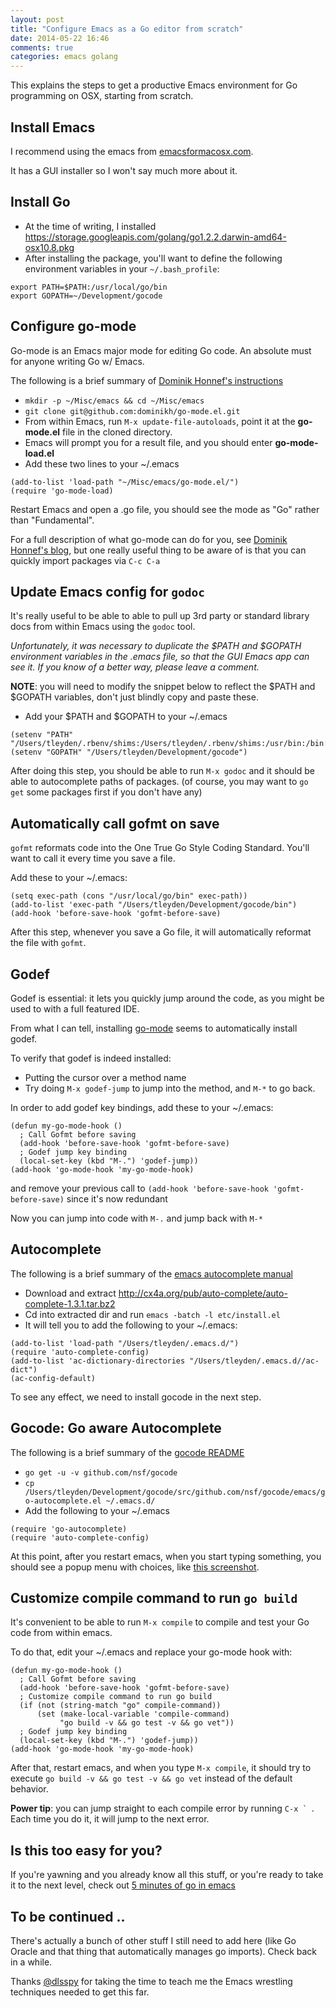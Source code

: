 ```yaml
---
layout: post
title: "Configure Emacs as a Go editor from scratch"
date: 2014-05-22 16:46
comments: true
categories: emacs golang
---
```


This explains the steps to get a productive Emacs environment for Go programming on OSX, starting from scratch.  

## Install Emacs 

I recommend using the emacs from [emacsformacosx.com](http://emacsformacosx.com).  

It has a GUI installer so I won't say much more about it.

## Install Go

* At the time of writing, I installed https://storage.googleapis.com/golang/go1.2.2.darwin-amd64-osx10.8.pkg
* After installing the package, you'll want to define the following environment variables in your `~/.bash_profile`:

```
export PATH=$PATH:/usr/local/go/bin
export GOPATH=~/Development/gocode
```

## Configure go-mode

Go-mode is an Emacs major mode for editing Go code.  An absolute must for anyone writing Go w/ Emacs.

The following is a brief summary of [Dominik Honnef's instructions](http://dominik.honnef.co/posts/2013/03/writing_go_in_emacs/)

* `mkdir -p ~/Misc/emacs && cd ~/Misc/emacs`
* `git clone git@github.com:dominikh/go-mode.el.git`
* From within Emacs, run `M-x update-file-autoloads`, point it at the **go-mode.el** file in the cloned directory.
* Emacs will prompt you for a result file, and you should enter **go-mode-load.el** 
* Add these two lines to your ~/.emacs

```
(add-to-list 'load-path "~/Misc/emacs/go-mode.el/")
(require 'go-mode-load)
```

Restart Emacs and open a .go file, you should see the mode as "Go" rather than "Fundamental".

For a full description of what go-mode can do for you, see [Dominik Honnef's blog](http://dominik.honnef.co/posts/2013/03/writing_go_in_emacs/), but one really useful thing to be aware of is that you can quickly import packages via `C-c C-a`

## Update Emacs config for `godoc`

It's really useful to be able to able to pull up 3rd party or standard library docs from within Emacs using the `godoc` tool.

*Unfortunately, it was necessary to duplicate the $PATH and $GOPATH environment variables in the .emacs file, so that the GUI Emacs app can see it.  If you know of a better way, please leave a comment.*

**NOTE**: you will need to modify the snippet below to reflect the $PATH and $GOPATH variables, don't just blindly copy and paste these.

* Add your $PATH and $GOPATH to your ~/.emacs

```
(setenv "PATH" "/Users/tleyden/.rbenv/shims:/Users/tleyden/.rbenv/shims:/usr/bin:/bin:/usr/sbin:/sbin:/usr/local/bin:/usr/local/go/bin")
(setenv "GOPATH" "/Users/tleyden/Development/gocode")
```

After doing this step, you should be able to run `M-x godoc` and it should be able to autocomplete paths of packages.  (of course, you may want to `go get` some packages first if you don't have any)


## Automatically call gofmt on save

`gofmt` reformats code into the One True Go Style Coding Standard.  You'll want to call it every time you save a file.

Add these to your ~/.emacs:

```
(setq exec-path (cons "/usr/local/go/bin" exec-path))
(add-to-list 'exec-path "/Users/tleyden/Development/gocode/bin")
(add-hook 'before-save-hook 'gofmt-before-save)
```

After this step, whenever you save a Go file, it will automatically reformat the file with `gofmt`.

## Godef 

Godef is essential: it lets you quickly jump around the code, as you might be used to with a full featured IDE.

From what I can tell, installing [go-mode](https://github.com/dominikh/go-mode.el) seems to automatically install godef.  

To verify that godef is indeed installed:

* Putting the cursor over a method name 
* Try doing `M-x godef-jump` to jump into the method, and `M-*` to go back.

In order to add godef key bindings, add these to your ~/.emacs:

```
(defun my-go-mode-hook ()
  ; Call Gofmt before saving                                                    
  (add-hook 'before-save-hook 'gofmt-before-save)
  ; Godef jump key binding                                                      
  (local-set-key (kbd "M-.") 'godef-jump))
(add-hook 'go-mode-hook 'my-go-mode-hook)
```

and remove your previous call to `(add-hook 'before-save-hook 'gofmt-before-save)` since it's now redundant

Now you can jump into code with `M-.` and jump back with `M-*`

## Autocomplete

The following is a brief summary of the [emacs autocomplete manual](http://cx4a.org/software/auto-complete/manual.html#Installation)

* Download and extract http://cx4a.org/pub/auto-complete/auto-complete-1.3.1.tar.bz2
* Cd into extracted dir and run `emacs -batch -l etc/install.el`
* It will tell you to add the following to your ~/.emacs:

```
(add-to-list 'load-path "/Users/tleyden/.emacs.d/")
(require 'auto-complete-config)
(add-to-list 'ac-dictionary-directories "/Users/tleyden/.emacs.d//ac-dict")
(ac-config-default)
```

To see any effect, we need to install gocode in the next step.

## Gocode: Go aware Autocomplete

The following is a brief summary of the [gocode README](https://github.com/nsf/gocode)

* `go get -u -v github.com/nsf/gocode`
* `cp /Users/tleyden/Development/gocode/src/github.com/nsf/gocode/emacs/go-autocomplete.el ~/.emacs.d/`
* Add the following to your ~/.emacs

```
(require 'go-autocomplete)
(require 'auto-complete-config)
```

At this point, after you restart emacs, when you start typing something, you should see a popup menu with choices, like [this screenshot](http://tleyden-misc.s3.amazonaws.com/blog_images/emacs_autocomplete.png).

## Customize compile command to run `go build`

It's convenient to be able to run `M-x compile` to compile and test your Go code from within emacs.  

To do that, edit your ~/.emacs and replace your go-mode hook with:

```
(defun my-go-mode-hook ()
  ; Call Gofmt before saving
  (add-hook 'before-save-hook 'gofmt-before-save)
  ; Customize compile command to run go build
  (if (not (string-match "go" compile-command))
      (set (make-local-variable 'compile-command)
           "go build -v && go test -v && go vet"))
  ; Godef jump key binding
  (local-set-key (kbd "M-.") 'godef-jump))
(add-hook 'go-mode-hook 'my-go-mode-hook)
```

After that, restart emacs, and when you type `M-x compile`, it should try to execute `go build -v && go test -v && go vet` instead of the default behavior.

**Power tip**: you can jump straight to each compile error by running ``C-x ` ``.  Each time you do it, it will jump to the next error.

## Is this too easy for you?

If you're yawning and you already know all this stuff, or you're ready to take it to the next level, check out [5 minutes of go in emacs](http://www.youtube.com/watch?v=5wipWZKvNSo)

## To be continued ..

There's actually a bunch of other stuff I still need to add here (like Go Oracle and that thing that automatically manages go imports).  Check back in a while.

Thanks [@dlsspy](https://twitter.com/dlsspy) for taking the time to teach me the Emacs wrestling techniques needed to get this far. 



